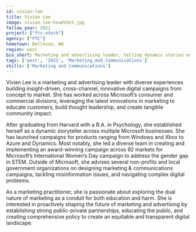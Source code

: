 ```yaml
---
id: vivian-lee
title: Vivian Lee
image: vivian-lee-headshot.jpg
fellow_year: 2021
project: ["ftc-otech"]
agency: ["FTC"]
hometown: Bellevue, WA
region: west
bio_short: Marketing and advertising leader, telling dynamic stories on innovative platforms.
tags: ['west', '2021', 'Marketing_And_Communications']
skills: ['Marketing and Communications']
---
```

Vivian Lee is a marketing and advertising leader with diverse experiences building insight-driven, cross-channel, innovative digital campaigns from concept to market. She has worked across Microsoft’s consumer and commercial divisions, leveraging the latest innovations in marketing to educate customers, build thought leadership, and create tangible community impact.

After graduating from Harvard with a B.A. in Psychology, she established herself as a dynamic storyteller across multiple Microsoft businesses. She has launched campaigns for products ranging from Windows and Xbox to Azure and Dynamics. Most notably, she led a diverse team in creating and implementing an award-winning campaign across 92 markets for Microsoft’s International Women’s Day campaign to address the gender gap in STEM. Outside of Microsoft, she advises several non-profits and local government organizations on designing marketing & communications campaigns, tackling misinformation issues, and navigating complex digital problems.

As a marketing practitioner, she is passionate about exploring the dual nature of marketing as a conduit for both education and harm. She is interested in proactively shaping the future of marketing and advertising by establishing strong public-private partnerships, educating the public, and creating comprehensive policy to create an equitable and transparent digital landscape.
